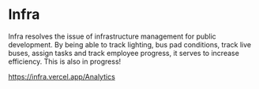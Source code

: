 # Infra
 
Infra resolves the issue of infrastructure management for public development. By being able to track lighting, bus pad conditions, track live buses, assign tasks and track employee progress, it serves to increase efficiency. This is also in progress!

https://infra.vercel.app/Analytics
